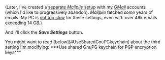 (Later, I've created a [separate *Mailpile* setup](#MailpileFolderDefaultLocation) with  my [*GMail*](#MailpileWithGMail) accounts (which I'd like to progressively abandon). *Mailpile* fetched *some* years of emails. My PC is [not too slow](#FastDespiteManyEmails) for these settings, even with over 46k emails exceeding 14 GB.)

And I'll click the ***Save Settings*** button.

<div class="fluo_green_frame">You might want to read [below](#UseSharedGnuPGkeychain) about the third setting I'm modifying: ***Use shared GnuPG keychain for PGP encryption keys***</div>
